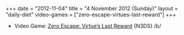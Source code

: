 +++
date = "2012-11-04"
title = "4 November 2012 (Sunday)"
layout = "daily-diet"
video-games = ["zero-escape-virtues-last-reward"]
+++


* Video Game: [Zero Escape: Virtue’s Last Reward](/video-games/zero-escape-virtues-last-reward) {N3DS} /b/